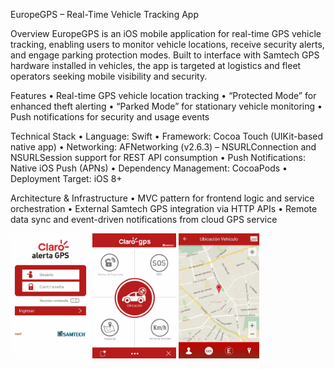 EuropeGPS – Real-Time Vehicle Tracking App

Overview
EuropeGPS is an iOS mobile application for real-time GPS vehicle tracking, enabling users to monitor vehicle locations, receive security alerts, and engage parking protection modes. Built to interface with Samtech GPS hardware installed in vehicles, the app is targeted at logistics and fleet operators seeking mobile visibility and security.

Features
	•	Real-time GPS vehicle location tracking
	•	“Protected Mode” for enhanced theft alerting
	•	“Parked Mode” for stationary vehicle monitoring
	•	Push notifications for security and usage events

Technical Stack
	•	Language: Swift
	•	Framework: Cocoa Touch (UIKit-based native app)
	•	Networking: AFNetworking (v2.6.3) – NSURLConnection and NSURLSession support for REST API consumption
	•	Push Notifications: Native iOS Push (APNs)
	•	Dependency Management: CocoaPods
	•	Deployment Target: iOS 8+

Architecture & Infrastructure
	•	MVC pattern for frontend logic and service orchestration
	•	External Samtech GPS integration via HTTP APIs
	•	Remote data sync and event-driven notifications from cloud GPS service

<img src="./../assets/claro-gps/screen-0.webp" alt="App" height="200">
<img src="./../assets/claro-gps/screen-1.webp" alt="App" height="200">
<img src="./../assets/claro-gps/screen-2.webp" alt="App" height="200">